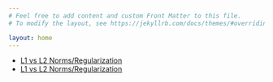 ```yaml
---
# Feel free to add content and custom Front Matter to this file.
# To modify the layout, see https://jekyllrb.com/docs/themes/#overriding-theme-defaults

layout: home
---
```

- [L1 vs L2 Norms/Regularization](https://www.kaggle.com/residentmario/l1-norms-versus-l2-norms)
- [L1 vs L2 Norms/Regularization](http://www.chioka.in/differences-between-the-l1-norm-and-the-l2-norm-least-absolute-deviations-and-least-squares/)